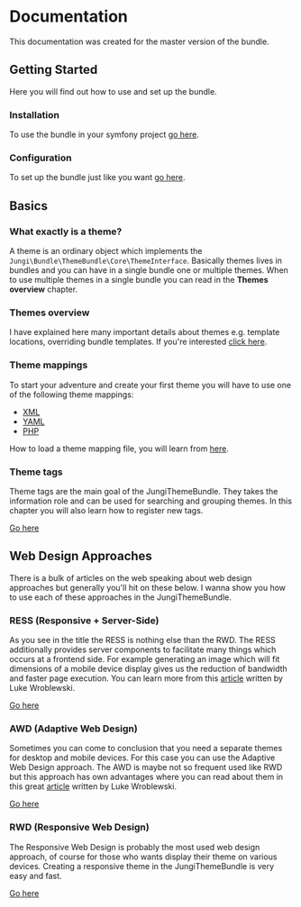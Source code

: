 Documentation
=============

This documentation was created for the master version of the bundle.

Getting Started
---------------

Here you will find out how to use and set up the bundle.

### Installation

To use the bundle in your symfony project [go here](https://github.com/piku235/JungiThemeBundle/tree/master/Resources/doc/installation.md).

### Configuration

To set up the bundle just like you want [go here](https://github.com/piku235/JungiThemeBundle/tree/master/Resources/doc/configuration.md).

Basics
------

### What exactly is a theme?

A theme is an ordinary object which implements the `Jungi\Bundle\ThemeBundle\Core\ThemeInterface`. Basically themes lives
in bundles and you can have in a single bundle one or multiple themes. When to use multiple themes in a single bundle
you can read in the **Themes overview** chapter.

### Themes overview

I have explained here many important details about themes e.g. template locations, overriding bundle templates. If you're
interested [click here](https://github.com/piku235/JungiThemeBundle/tree/master/Resources/doc/themes-overview.md).

### Theme mappings

To start your adventure and create your first theme you will have to use one of the following theme mappings:

* [XML](https://github.com/piku235/JungiThemeBundle/tree/master/Resources/doc/xml-theme-mapping.md)
* [YAML](https://github.com/piku235/JungiThemeBundle/tree/master/Resources/doc/yaml-theme-mapping.md)
* [PHP](https://github.com/piku235/JungiThemeBundle/tree/master/Resources/doc/php-theme-mapping.md)

How to load a theme mapping file, you will learn from [here](https://github.com/piku235/JungiThemeBundle/tree/master/Resources/doc/loading-theme-mappings.md).

### Theme tags

Theme tags are the main goal of the JungiThemeBundle. They takes the information role and can be used for searching and
grouping themes. In this chapter you will also learn how to register new tags.

[Go here](https://github.com/piku235/JungiThemeBundle/tree/master/Resources/doc/theme-tags.md)

Web Design Approaches
---------------------

There is a bulk of articles on the web speaking about web design approaches but generally you'll hit on these below.
I wanna show you how to use each of these approaches in the JungiThemeBundle.

### RESS (Responsive + Server-Side)

As you see in the title the RESS is nothing else than the RWD. The RESS additionally provides server components to
facilitate many things which occurs at a frontend side. For example generating an image which will fit dimensions of
a mobile device display gives us the reduction of bandwidth and faster page execution. You can learn more from this
[article](http://www.lukew.com/ff/entry.asp?1392) written by Luke Wroblewski.

[Go here](https://github.com/piku235/JungiThemeBundle/tree/master/Resources/doc/ress.md)

### AWD (Adaptive Web Design)

Sometimes you can come to conclusion that you need a separate themes for desktop and mobile devices. For this case you can
use the Adaptive Web Design approach. The AWD is maybe not so frequent used like RWD but this approach has own advantages
where you can read about them in this great [article](http://www.lukew.com/ff/entry.asp?1562) written by Luke Wroblewski.

[Go here](https://github.com/piku235/JungiThemeBundle/tree/master/Resources/doc/awd.md)

### RWD (Responsive Web Design)

The Responsive Web Design is probably the most used web design approach, of course for those who wants display their
theme on various devices. Creating a responsive theme in the JungiThemeBundle is very easy and fast.

[Go here](https://github.com/piku235/JungiThemeBundle/tree/master/Resources/doc/rwd.md)